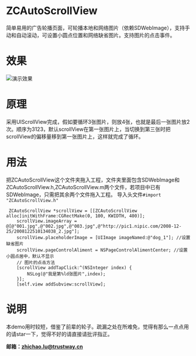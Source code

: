 # ZCAutoScrollView
简单易用的广告轮播页面，可轮播本地和网络图片（依赖SDWebImage），支持手动和自动滚动，可设置小圆点位置和网络缺省图片。支持图片的点击事件。
# 效果
![演示效果](http://7xt7mf.com1.z0.glb.clouddn.com/%E6%8F%90%E7%A4%BA%E6%A1%86.gif)
# 原理
采用UIScrollView完成，假如要循环3张图片，则放4张，也就是最后一张图片放2次。顺序为3123，默认scrollView在第一张图片上，当切换到第三张时把scrollView的偏移量移到第一张图片上，这样就完成了循环。
# 用法
把ZCAutoScrollView这个文件夹拖入工程，文件夹里面包含SDWebImage和ZCAutoScrollView.h,ZCAutoScrollView.m两个文件，若项目中已有SDWebImage，只需把其余两个文件拖入工程。
导入头文件`#import "ZCAutoScrollView.h"`

```
 ZCAutoScrollView *scrollView = [[ZCAutoScrollView alloc]initWithFrame:CGRectMake(0, 100, KWIDTH, 400)];
    scrollView.imageArray = @[@"001.jpg",@"002.jpg",@"003.jpg",@"http://pic1.nipic.com/2008-12-25/2008122510134038_2.jpg"];
    scrollView.placeholderImage = [UIImage imageNamed:@"dog_1"]; //设置缺省图片
    scrollView.pageControlAliment = NSPageControlAlimentCenter; //设置小圆点居中，默认不显示
    // 图片的点击方法
    [scrollView addTapClick:^(NSInteger index) {
        NSLog(@"我是第%ld张图片",index);
    }];
    [self.view addSubview:scrollView];

```
# 说明
本demo用时较短，借鉴了前辈的轮子。疏漏之处在所难免，觉得有那么一点点用的请star一下，觉得不好的请直接请批评指正。

**邮箱：zhichao.lu@trustway.cn**

